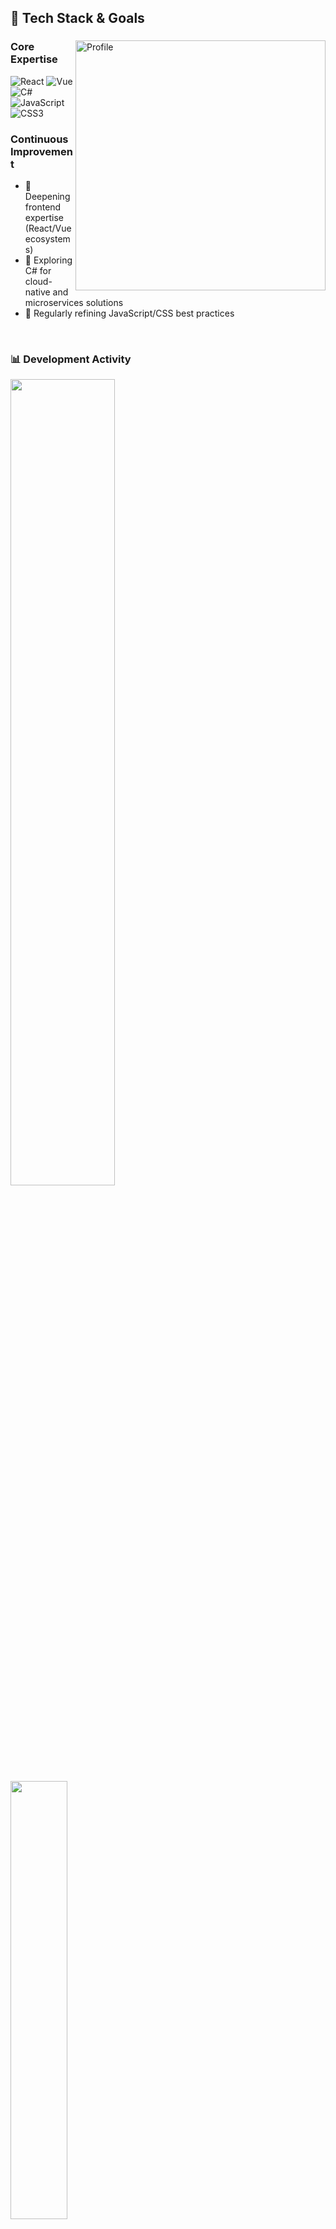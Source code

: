 ## 🚀 Tech Stack & Goals

<div>
  <img width="400" align="right" alt="Profile" src="https://user-images.githubusercontent.com/48897151/199874608-27d21bda-48dc-457c-8fb6-a23a7e0750dd.png">

  ### Core Expertise
  <p align="left">
    <!-- React/Vue/C# badges -->
    <img src="https://img.shields.io/badge/React-61DAFB?logo=react&logoColor=white" alt="React">
    <img src="https://img.shields.io/badge/Vue.js-4FC08D?logo=vue.js&logoColor=white" alt="Vue">
    <img src="https://img.shields.io/badge/C%23-239120?logo=c-sharp&logoColor=white" alt="C#">
    <img src="https://img.shields.io/badge/JavaScript-F7DF1E?logo=javascript&logoColor=black" alt="JavaScript">
    <img src="https://img.shields.io/badge/CSS3-1572B6?logo=css3&logoColor=white" alt="CSS3">
  </p>
  
  ### Continuous Improvement
  - 🚧 Deepening frontend expertise (React/Vue ecosystems)
  - 🎯 Exploring C# for cloud-native and microservices solutions
  - 🔁 Regularly refining JavaScript/CSS best practices
</div>

<br/>

### 📊 Development Activity
<div>
  <img width="57.5%" src="https://github-readme-stats-fork-alpha.vercel.app/api?username=RadiumAg&hide_title=true&hide_border=true&show_icons=true&include_all_commits=true&line_height=21&border_radius=0&title_color=41b883&icon_color=41b883&text_color=959598&bg_color=9ca3af00&custom_title=Development+Activity" />
  <img width="42.4%" src="https://github-readme-stats-fork-alpha.vercel.app/api/top-langs/?username=RadiumAg&hide_title=true&hide_border=true&layout=compact&border_radius=0&title_color=41b883&icon_color=41b883&text_color=959598&bg_color=9ca3af00&langs_count=6&exclude_repo=non_tech_repo" />
</div>
